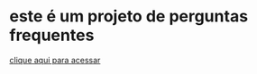 # este é um projeto de perguntas frequentes

 <a href="https://kemilyn1227.github.io/projeto-FAQ/"> clique aqui para acessar</a>